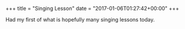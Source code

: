 +++
title = "Singing Lesson"
date = "2017-01-06T01:27:42+00:00"
+++

Had my first of what is hopefully many singing lessons today.
			